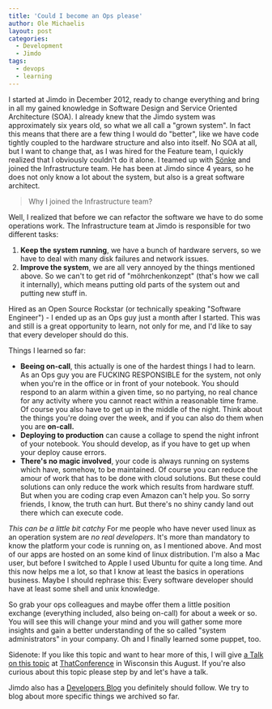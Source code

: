 ```yaml
---
title: 'Could I become an Ops please'
author: Ole Michaelis
layout: post
categories:
  - Development
  - Jimdo
tags:
  - devops
  - learning
---
```


I started at Jimdo in December 2012, ready to change everything and bring in all my gained knowledge in Software Design and Service Oriented Architecture (SOA). I already knew that the Jimdo system was approximately six years old, so what we all call a "grown system". In fact this means that there are a few thing I would do "better", like we have code tightly coupled to the hardware structure and also into itself. No SOA at all, but I want to change that, as I was hired for the Feature team, I quickly realized that I obviously couldn't do it alone. I teamed up with [Sönke](https://twitter.com/s0enke) and joined the Infrastructure team. He has been at Jimdo since 4 years, so he does not only know a lot about the system, but also is a great software architect.

> Why I joined the Infrastructure team?

Well, I realized that before we can refactor the software we have to do some operations work. The Infrastructure team at Jimdo is responsible for two different tasks:

1. **Keep the system running**, we have a bunch of hardware servers, so we have to deal with many disk failures and network issues.
2. **Improve the system**, we are all very annoyed by the things mentioned above. So we can't to get rid of "möhrchenkonzept" (that's how we call it internally), which means putting old parts of the system out and putting new stuff in.

Hired as an Open Source Rockstar (or technically speaking "Software Engineer") - I ended up as an Ops guy just a month after I started. This was and still is a great opportunity to learn, not only for me, and I'd like to say that every developer should do this.

Things I learned so far:

* **Beeing on-call**, this actually is one of the hardest things I had to learn. As an Ops guy you are FUCKING RESPONSIBLE for the system, not only when you're in the office or in front of your notebook. You should respond to an alarm within a given time, so no partying, no real chance for any activity where you cannot react within a reasonable time frame. Of course you also have to get up in the middle of the night. Think about the things you're doing over the week, and if you can also do them when you are **on-call.**
* **Deploying to production** can cause a collage to spend the night infront of your notebook. You should develop, as if you have to get up when your deploy cause errors.
* **There's no magic involved**, your code is always running on systems which have, somehow, to be maintained. Of course you can reduce the amour of work that has to be done with cloud solutions. But these could solutions can only reduce the work which results from hardware stuff. But when you are coding crap even Amazon can't help you. So sorry friends, I know, the truth can hurt. But there's no shiny candy land out there which can execute code.

*This can be a little bit catchy*
For me people who have never used linux as an operation system are *no real developers*. It's more than mandatory to know the platform your code is running on, as I mentioned above. And most of our apps are hosted on an some kind of linux distribution. I'm also a Mac user, but before I switched to Apple I used Ubuntu for quite a long time. And this now helps me a lot, so that I know at least the basics in operations business. Maybe I should rephrase this: Every software developer should have at least some shell and unix knowledge.

So grab your ops colleagues and maybe offer them a little position exchange (everything included, also being on-call) for about a week or so. You will see this will change your mind and you will gather some more insights and gain a better understanding of the so called "system administrators" in your company. Oh and I finally learned some puppet, too.

Sidenote: If you like this topic and want to hear more of this, I will give [a Talk on this topic](http://www.thatconference.com/sessions/speaker_Ole_Michaelis) at [ThatConference](http://www.thatconference.com/) in Wisconsin this August. If you're also curious about this topic please step by and let's have a talk.

Jimdo also has a [Developers Blog](http://dev.jimdo.com) you definitely should follow. We try to blog about more specific things we archived so far.
